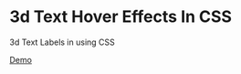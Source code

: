 # 3d Text Hover Effects In CSS
3d Text Labels in using CSS

<a href="https://designdrastic.com/post/demo/3d-text-hover-effects-in-css" target="_blank">Demo</a>
